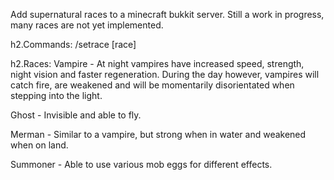 Add supernatural races to a minecraft bukkit server.
Still a work in progress, many races are not yet implemented.

h2.Commands:
/setrace [race]

h2.Races:
Vampire - At night vampires have increased speed, strength, night vision and faster regeneration.
 During the day however, vampires will catch fire, are weakened and will be momentarily disorientated
 when stepping into the light.

Ghost - Invisible and able to fly.

Merman - Similar to a vampire, but strong when in water and weakened when on land.

Summoner - Able to use various mob eggs for different effects.
